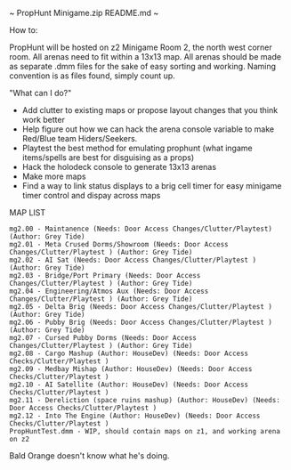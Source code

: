 ~ PropHunt Minigame.zip README.md ~

How to:

PropHunt will be hosted on z2 Minigame Room 2, the north west corner room. All arenas need to fit within 
a 13x13 map. All arenas should be made as separate .dmm files for the sake of easy sorting and working.
Naming convention is as files found, simply count up.

"What can I do?"

- Add clutter to existing maps or propose layout changes that you think work better
- Help figure out how we can hack the arena console variable to make Red/Blue team Hiders/Seekers.
- Playtest the best method for emulating prophunt (what ingame items/spells are best for disguising as a props)
- Hack the holodeck console to generate 13x13 arenas
- Make more maps
- Find a way to link status displays to a brig cell timer for easy minigame timer control and dispay across maps

MAP LIST
```
mg2.00 - Maintanence (Needs: Door Access Changes/Clutter/Playtest) (Author: Grey Tide)
mg2.01 - Meta Crused Dorms/Showroom (Needs: Door Access Changes/Clutter/Playtest ) (Author: Grey Tide)
mg2.02 - AI Sat (Needs: Door Access Changes/Clutter/Playtest ) (Author: Grey Tide)
mg2.03 - Bridge/Port Primary (Needs: Door Access Changes/Clutter/Playtest ) (Author: Grey Tide)
mg2.04 - Engineering/Atmos Aux (Needs: Door Access Changes/Clutter/Playtest ) (Author: Grey Tide)
mg2.05 - Delta Brig (Needs: Door Access Changes/Clutter/Playtest ) (Author: Grey Tide)
mg2.06 - Pubby Brig (Needs: Door Access Changes/Clutter/Playtest ) (Author: Grey Tide)
mg2.07 - Cursed Pubby Dorms (Needs: Door Access Changes/Clutter/Playtest ) (Author: Grey Tide)
mg2.08 - Cargo Mashup (Author: HouseDev) (Needs: Door Access Checks/Clutter/Playtest )
mg2.09 - Medbay Mishap (Author: HouseDev) (Needs: Door Access Checks/Clutter/Playtest )
mg2.10 - AI Satellite (Author: HouseDev) (Needs: Door Access Checks/Clutter/Playtest )
mg2.11 - Dereliction (space ruins mashup) (Author: HouseDev) (Needs: Door Access Checks/Clutter/Playtest )
mg2.12 - Into The Engine (Author: HouseDev) (Needs: Door Access Checks/Clutter/Playtest )
PropHuntTest.dmm - WIP, should contain maps on z1, and working arena on z2
```

Bald Orange doesn't know what he's doing.